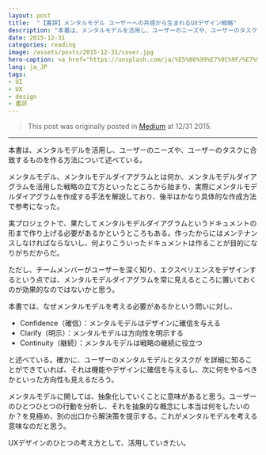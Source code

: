 ```yaml
---
layout: post
title:  "【書評】メンタルモデル ユーザーへの共感から生まれるUXデザイン戦略"
description: "本書は、メンタルモデルを活用し、ユーザーのニーズや、ユーザーのタスクに合致するものを作る方法について述べている。メンタルモデル、メンタルモデルダイアグラムとは何か、メンタルモデルダイアグラムを活用した戦略の立て方といったところから始まり、実際にメンタルモデルダイアグラムを作成する手法を解説しており、後半はかなり具体的な作成方法で参考になった。"
date: 2015-12-31
categories: reading
image: /assets/posts/2015-12-31/cover.jpg
hero-caption: <a href="https://unsplash.com/ja/%E5%86%99%E7%9C%9F/%E7%99%BD%E3%81%A8%E9%BB%92%E3%81%AE%E3%82%B8%E3%82%B0%E3%82%BD%E3%83%BC%E3%83%91%E3%82%BA%E3%83%AB-aYPtEknQmXE?utm_content=creditCopyText&utm_medium=referral&utm_source=unsplash">Unsplash</a>の<a href="https://unsplash.com/ja/@markuswinkler?utm_content=creditCopyText&utm_medium=referral&utm_source=unsplash">Markus Winkler</a>が撮影した写真
lang: ja_JP
tags:
- UI
- UX
- design
- 書評
---
```


> This post was originally posted in [Medium](https://medium.com/@masamichiueta/書評-メンタルモデル-ユーザーへの共感から生まれるuxデザイン戦略-3b92a153671e#.i6i8sb6qm) at 12/31 2015.

---

本書は、メンタルモデルを活用し、ユーザーのニーズや、ユーザーのタスクに合致するものを作る方法について述べている。


メンタルモデル、メンタルモデルダイアグラムとは何か、メンタルモデルダイアグラムを活用した戦略の立て方といったところから始まり、実際にメンタルモデルダイアグラムを作成する手法を解説しており、後半はかなり具体的な作成方法で参考になった。


実プロジェクトで、果たしてメンタルモデルダイアグラムというドキュメントの形まで作り上げる必要があるかというところもある。作ったからにはメンテナンスしなければならないし、何よりこういったドキュメントは作ることが目的になりがちだからだ。


ただし、チームメンバーがユーザーを深く知り、エクスペリエンスをデザインするという点では、メンタルモデルダイアグラムを常に見えるところに置いておくのが効果的なのではないかと思う。

本書では、なぜメンタルモデルを考える必要があるかという問いに対し、

- Confidence（確信）：メンタルモデルはデザインに確信を与える
- Clarify（明示）：メンタルモデルは方向性を明示する
- Continuity（継続）：メンタルモデルは戦略の継続に役立つ

と述べている。確かに、ユーザーのメンタルモデルとタスクが を詳細に知ることができていれば、それは機能やデザインに確信を与えるし、次に何をやるべきかといった方向性も見えるだろう。

メンタルモデルに関しては、抽象化していくことに意味があると思う。ユーザーのひとつひとつの行動を分析し、それを抽象的な概念にし本当は何をしたいのか？を見極め、別の出口から解決策を提示する。これがメンタルモデルを考える意味なのだと思う。

UXデザインのひとつの考え方として、活用していきたい。
